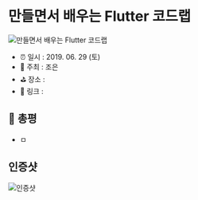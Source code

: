 # 만들면서 배우는 Flutter 코드랩

![만들면서 배우는 Flutter 코드랩](image.jpg)

- ⏰ 일시 : 2019. 06. 29 (토)
- 💁 주최 : 조은
- ⛳ 장소 : 
- 🔗 링크 : 

## 👏 총평 

- ㅁ

## 인증샷

![인증샷](self.png)
